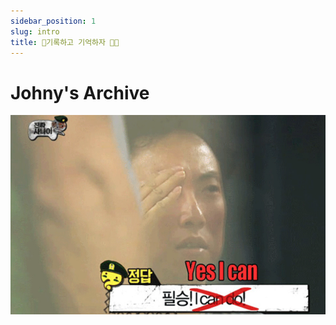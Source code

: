 ```yaml
---
sidebar_position: 1
slug: intro
title: 📝기록하고 기억하자 💪🏻
---
```


# Johny's Archive

![Docs Intro](/img/docs-intro.png)